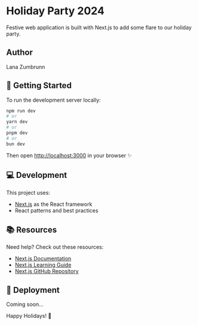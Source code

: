 # Holiday Party 2024

Festive web application is built with Next.js to add some flare to our holiday party.

## Author
Lana Zumbrunn

## 🚀 Getting Started

To run the development server locally:

```bash
npm run dev
# or
yarn dev
# or
pnpm dev
# or
bun dev
```

Then open [http://localhost:3000](http://localhost:3000) in your browser ✨

## 💻 Development

This project uses:
- [Next.js](https://nextjs.org) as the React framework
- React patterns and best practices

## 📚 Resources

Need help? Check out these resources:
- [Next.js Documentation](https://nextjs.org/docs)
- [Next.js Learning Guide](https://nextjs.org/learn)
- [Next.js GitHub Repository](https://github.com/vercel/next.js)

## 🚀 Deployment

Coming soon...

Happy Holidays! 🎄